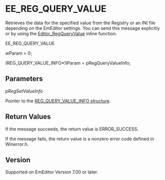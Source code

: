 # EE\_REG\_QUERY\_VALUE

Retrieves the data for the specified value from the Registry or an INI file depending on the EmEditor settings. You can send this message explicitly or
by using the [Editor\_RegQueryValue](../macro/editor_regqueryvalue) inline function.

EE\_REG\_QUERY\_VALUE

wParam = 0;

(REG\_QUERY\_VALUE\_INFO\*)lParam = pRegQueryValueInfo;

## Parameters

_pRegSetValueInfo_

Pointer to the [REG\_QUERY\_VALUE\_INFO structure](../structure/reg_query_value_info).

## Return Values

If the message succeeds, the return value is ERROR\_SUCCESS.

If the message fails, the return value is a nonzero error code defined in Winerror.h.

## Version

Supported on EmEditor Version 7.00 or later.
